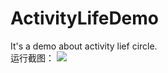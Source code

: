 # ActivityLifeDemo
It's a demo about activity lief circle.<br>
运行截图：
![](https://github.com/123012016018/ActivityLifeDemo/blob/master/images/runtime.png)
